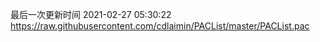 最后一次更新时间 2021-02-27 05:30:22
https://raw.githubusercontent.com/cdlaimin/PACList/master/PACList.pac

